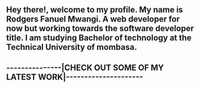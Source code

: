Hey there!, welcome to my profile.
My name is Rodgers Fanuel Mwangi.
A web developer for now but working towards the software developer title.
I am studying Bachelor of technology at the Technical University of mombasa.
----------------------------------------------------------------------
---------------|CHECK OUT SOME OF MY LATEST WORK|---------------------
----------------------------------------------------------------------

<!---
r0elcompute/r0elcompute is a ✨ special ✨ repository because its `README.md` (this file) appears on your GitHub profile.
You can click the Preview link to take a look at your changes.
--->
